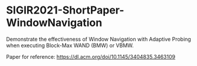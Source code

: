 # SIGIR2021-ShortPaper-WindowNavigation

Demonstrate the effectiveness of Window Navigation with Adaptive Probing when executing Block-Max WAND (BMW) or VBMW.

Paper for reference: https://dl.acm.org/doi/10.1145/3404835.3463109




